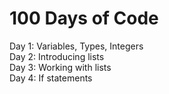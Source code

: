 # 100 Days of Code

Day 1: Variables, Types, Integers \
Day 2: Introducing lists \
Day 3: Working with lists \
Day 4: If statements

